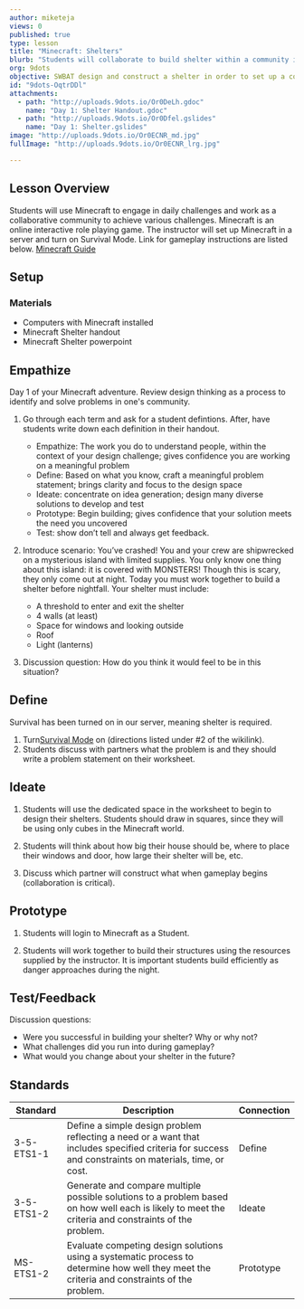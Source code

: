 ```yaml
---
author: miketeja
views: 0
published: true
type: lesson
title: "Minecraft: Shelters"
blurb: "Students will collaborate to build shelter within a community in #Minecraft #NGSS-3-5-ETS1-1 #NGSS-3-5-ETS1-2 #NGSS-MS-ETS1-2"
org: 9dots
objective: SWBAT design and construct a shelter in order to set up a community in Minecraft
id: "9dots-OqtrDDl"
attachments: 
  - path: "http://uploads.9dots.io/Or0DeLh.gdoc"
    name: "Day 1: Shelter Handout.gdoc"
  - path: "http://uploads.9dots.io/Or0Dfel.gslides"
    name: "Day 1: Shelter.gslides"
image: "http://uploads.9dots.io/Or0ECNR_md.jpg"
fullImage: "http://uploads.9dots.io/Or0ECNR_lrg.jpg"

---
```


## Lesson Overview
Students will use Minecraft to engage in daily challenges and work as a collaborative community to achieve various challenges. Minecraft is an online interactive role playing game. The instructor will set up Minecraft in a server and turn on Survival Mode. Link for gameplay instructions are listed below. 
[Minecraft Guide](http://www.wikihow.com/Play-Minecraft) 

## Setup

### Materials

- Computers with Minecraft installed
- Minecraft Shelter handout
- Minecraft Shelter powerpoint

## Empathize
Day 1 of your Minecraft adventure. Review design thinking as a process to identify and solve problems in one's community. 

1. Go through each term and ask for a student defintions. After, have students write down each definition in their handout. 
	- Empathize: The work you do to understand people, within the context of your design challenge; gives confidence you are working on a meaningful problem
	- Define: Based on what you know, craft a meaningful problem statement; brings clarity and focus to the design space
	- Ideate: concentrate on idea generation; design many diverse solutions to develop and test
	- Prototype: Begin building; gives confidence that your solution meets the need you uncovered
	- Test: show don’t tell and always get feedback.

2. Introduce scenario: You’ve crashed! You and your crew are shipwrecked on a mysterious island with limited supplies. You only know one thing about this island: it is covered with MONSTERS! Though this is scary, they only come out at night. Today you must work together to build a shelter before nightfall. Your shelter must include:
	- A threshold to enter and exit the shelter
	- 4 walls (at least)
	- Space for windows and looking outside 
	- Roof
	- Light (lanterns)

3. Discussion question: How do you think it would feel to be in this situation?

## Define
Survival has been turned on in our server, meaning shelter is required. 

1. Turn[Survival Mode](http://www.wikihow.com/Play-Minecraft) on (directions listed under #2 of the wikilink).
2. Students discuss with partners what the problem is and they should write a problem statement on their worksheet. 

## Ideate
1. Students will use the dedicated space in the worksheet to begin to design their shelters. Students should draw in squares, since they will be using only cubes in the Minecraft world.

2. Students will think about how big their house should be, where to place their windows and door, how large their shelter will be, etc. 

3. Discuss which partner will construct what when gameplay begins (collaboration is critical).

## Prototype
1. Students will login to Minecraft as a Student.

2. Students will work together to build their structures using the resources supplied by the instructor. It is important students build efficiently as danger approaches during the night. 

## Test/Feedback
Discussion questions:

- Were you successful in building your shelter? Why or why not? 
- What challenges did you run into during gameplay? 
- What would you change about your shelter in the future? 

## Standards
Standard | Description | Connection
--- | --- | ---
3-5-ETS1-1 | Define a simple design problem reflecting a need or a want that includes specified criteria for success and constraints on materials, time, or cost. | Define
3-5-ETS1-2 | Generate and compare multiple possible solutions to a problem based on how well each is likely to meet the criteria and constraints of the problem. | Ideate
MS-ETS1-2 | Evaluate competing design solutions using a systematic process to determine how well they meet the criteria and constraints of the problem. | Prototype
